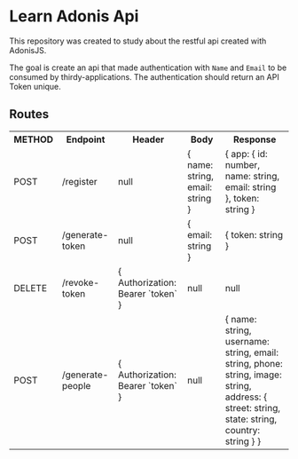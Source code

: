 # Learn Adonis Api

This repository was created to study about the restful api created with AdonisJS.

The goal is create an api that made authentication with `Name` and `Email` to be consumed by thirdy-applications. The authentication should return an API Token unique.

## Routes

<table>
  <tr>
    <th>METHOD</th>
    <th>Endpoint</th>
    <th>Header</th>
    <th>Body</th>
    <th>Response</th>
  </tr>
  <!-- Register App -->
  <tr>
    <td>POST</td>
    <td>/register</td>
    <td>null</td>
    <td>{ name: string, email: string }</td>
    <td>{ app: { id: number, name: string, email: string }, token: string }</td>
  </tr>
  <!-- Generate Token -->
  <tr>
    <td>POST</td>
    <td>/generate-token</td>
    <td>null</td>
    <td>{ email: string }</td>
    <td>{ token: string }</td>
  </tr>
  <!-- Revoke Token -->
  <tr>
    <td>DELETE</td>
    <td>/revoke-token</td>
    <td>{ Authorization: Bearer `token` }</td>
    <td>null</td>
    <td>null</td>
  </tr>
  <!-- Generate People -->
  <tr>
    <td>POST</td>
    <td>/generate-people</td>
    <td>{ Authorization: Bearer `token` }</td>
    <td>null</td>
    <td>{ name: string, username: string, email: string, phone: string, image: string, address: { street: string, state: string, country: string } }</td>
  </tr>
</table>
